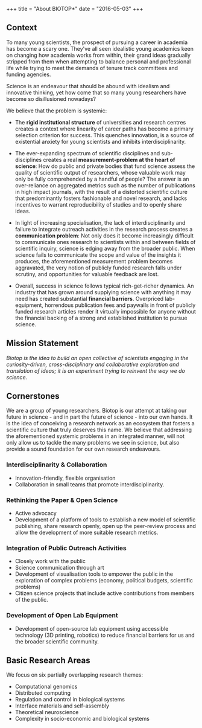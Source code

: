 +++
title = "About BIOTOP*"
date = "2016-05-03"
+++

## Context

To many young scientists, the prospect of pursuing a career in academia has become a scary one.
They've all seen idealistic young academics keen on changing how academia works from within, their grand ideas gradually stripped from them  when attempting to balance personal and professional life while trying to meet the demands of tenure track committees and funding agencies.

Science is an endeavour that should be abound with idealism and innovative thinking, yet how come that so many young researchers have become so disillusioned nowadays?

We believe that the problem is systemic:

- The **rigid institutional structure** of universities and research centres creates a context where linearity of career paths has become a primary selection criterion for success. This quenches innovation, is a source of existential anxiety for young scientists and inhibits interdisciplinarity.

- The ever-expanding spectrum of scientific disciplines and sub-disciplines creates a real **measurement-problem at the heart of science**: How do public and private bodies that fund science assess the quality of scientific output of researchers, whose valuable work may only be fully comprehended by a handful of people? The answer is an over-reliance on aggregated metrics such as the number of publications in high impact journals, with the result of
a distorted scientific culture that predominantly fosters fashionable and novel research, and lacks incentives to warrant reproducibility of studies and to openly share ideas.

- In light of increasing specialisation, the lack of interdisciplinarity and failure to integrate outreach activities in the research process creates a **communication problem**: Not only does it become increasingly difficult to communicate ones research to scientists within and between fields of scientific inquiry, science is edging away from the broader public. When science fails to communicate the scope and value of the insights it produces, the aforementioned measurement problem becomes aggravated, the very notion of publicly funded research falls under scrutiny, and opportunities for valuable feedback are lost.

- Overall, success in science follows typical rich-get-richer dynamics. An industry that has grown around  supplying science with anything it may need has created substantial **financial barriers**. Overpriced lab-equipment, horrendous publication fees and paywalls in front of publicly funded research articles render it virtually impossible for anyone without the financial backing of a strong and established institution to pursue science.


## Mission Statement

*Biotop is the idea to build an open collective of scientists engaging in the curiosity-driven, cross-disciplinary and collaborative exploration and translation of ideas; it is an experiment trying to reinvent the way we do science.*

## Cornerstones

We are a group of young researchers. Biotop is our attempt at taking our future in science - and in part the future of science - into our own hands. It is the idea of conceiving a research network as an ecosystem that fosters a scientific culture that truly deserves this name. We believe that addressing the aforementioned systemic problems in an integrated manner, will not only allow us to tackle the many problems we see in science, but also provide a sound foundation for our own research endeavours.

### Interdisciplinarity & Collaboration

- Innovation-friendly, flexible organisation
- Collaboration in small teams that promote interdisciplinarity.


### Rethinking the Paper & Open Science

- Active advocacy
- Development of a platform of tools to establish a new model of scientific publishing, share research openly, open up the peer-review process and allow the development of more suitable research metrics.

### Integration of Public Outreach Activities

- Closely work with the public
- Science communication through art
- Development of visualisation tools to empower the public in the exploration of complex problems (economy, political budgets, scientific problems)
- Citizen science projects that include active contributions from members of the public.

### Development of Open Lab Equipment
- Development of open-source lab equipment using accessible technology (3D printing, robotics) to reduce financial barriers for us and the broader scientific community.

## Basic Research Areas

We focus on six partially overlapping research themes:

- Computational genomics
- Distributed computing
- Regulation and control in biological systems
- Interface materials and self-assembly
- Theoretical neuroscience
- Complexity in socio-economic and biological systems
